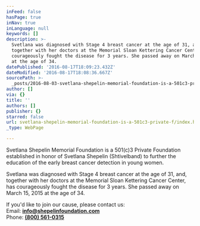 ```yaml
---
inFeed: false
hasPage: true
inNav: true
inLanguage: null
keywords: []
description: >-
  Svetlana was diagnosed with Stage 4 breast cancer at the age of 31, and,
  together with her doctors at the Memorial Sloan Kettering Cancer Center, has
  courageously fought the disease for 3 years. She passed away on March 15, 2015
  at the age of 34.
datePublished: '2016-08-17T18:09:23.432Z'
dateModified: '2016-08-17T18:08:36.667Z'
sourcePath: >-
  _posts/2016-08-03-svetlana-shepelin-memorial-foundation-is-a-501c3-private-f.md
author: []
via: {}
title: ''
authors: []
publisher: {}
starred: false
url: svetlana-shepelin-memorial-foundation-is-a-501c3-private-f/index.html
_type: WebPage

---
```

Svetlana Shepelin Memorial Foundation is a 501(c)3 Private Foundation established in honor of Svetlana Shepelin (Shtivelband) to further the education of the early breast cancer detection in young women.

Svetlana was diagnosed with Stage 4 breast cancer at the age of 31, and, together with her doctors at the Memorial Sloan Kettering Cancer Center, has courageously fought the disease for 3 years. She passed away on March 15, 2015 at the age of 34\.

If you'd like to join our cause, please contact us:  
Email: **[info@shepelinfoundation.com][0]**  
Phone: **[(800) 561-0315][1]**

[0]: mailto:info@shepelinfoundation.org
[1]: tel:8005610315